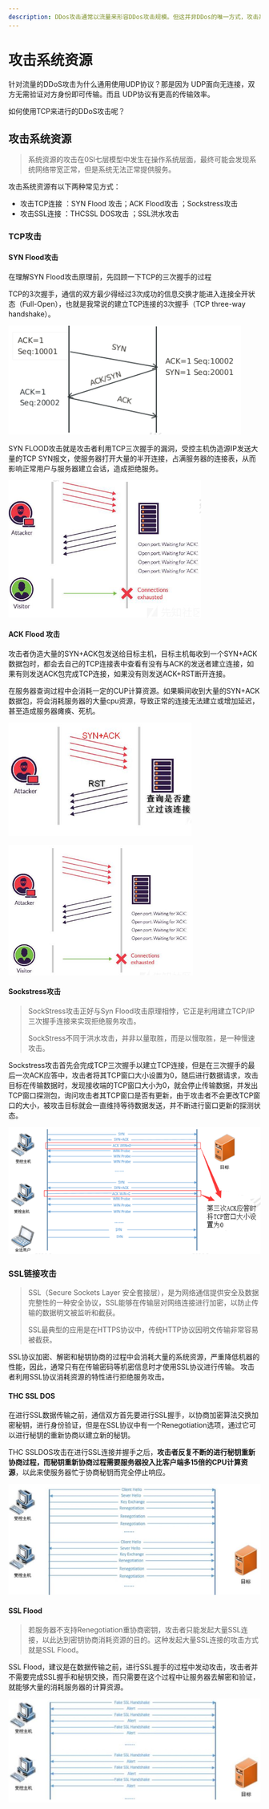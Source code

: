 ```yaml
---
description: DDos攻击通常以流量来形容DDos攻击规模。但这并非DDos的唯一方式，攻击系统资源同样可以造成DDos攻击。
---
```


# 攻击系统资源

针对流量的DDoS攻击为什么通用使用UDP协议？那是因为 UDP面向无连接，双方无需验证对方身份即可传输。而且 UDP协议有更高的传输效率。

如何使用TCP来进行的DDoS攻击呢？

## 攻击系统资源

> 系统资源的攻击在0SI七层模型中发生在操作系统层面，最终可能会发现系统网络带宽正常，但是系统无法正常提供服务。

攻击系统资源有以下两种常见方式： 

* 攻击TCP连接 ：SYN Flood 攻击；ACK Flood攻击 ；Sockstress攻击 
* 攻击SSL连接 ：THCSSL DOS攻击 ；SSL洪水攻击

### TCP攻击

#### SYN Flood攻击

在理解SYN Flood攻击原理前，先回顾一下TCP的三次握手的过程

TCP的3次握手，通信的双方最少得经过3次成功的信息交换才能进入连接全开状态（Full-Open），也就是我常说的建立TCP连接的3次握手（TCP three-way handshake）。

![TCP&#x7684;&#x4E09;&#x6B21;&#x63E1;&#x624B;](../.gitbook/assets/image%20%2876%29.png)

SYN FLOOD攻击就是攻击者利用TCP三次握手的漏洞，受控主机伪造源IP发送大量的TCP  SYN报文，使服务器打开大量的半开连接，占满服务器的连接表，从而影响正常用户与服务器建立会话，造成拒绝服务。  


![SYN FLOOD ATTACT](../.gitbook/assets/image%20%28103%29.png)

#### ACK Flood 攻击

攻击者伪造大量的SYN+ACK包发送给目标主机，目标主机每收到一个SYN+ACK数据包时，都会去自己的TCP连接表中查看有没有与ACK的发送者建立连接，如果有则发送ACK包完成TCP连接，如果没有则发送ACK+RST断开连接。

在服务器查询过程中会消耗一定的CUP计算资源。如果瞬间收到大量的SYN+ACK数据包，将会消耗服务器的大量cpu资源，导致正常的连接无法建立或增加延迟，甚至造成服务器瘫痪、死机。

![ACK Flood &#x53D1;&#x9001;&#x5927;&#x91CF;&#x7684;SYN+ACK](../.gitbook/assets/image%20%2825%29.png)

![&#x4F7F;&#x7528;SYNFLOOD&#x5EFA;&#x7ACB;&#x7684;&#x5927;&#x91CF;&#x534A;&#x5F00;&#x8FDE;&#x63A5;&#xFF0C;&#x5BFC;&#x81F4;&#x670D;&#x52A1;&#x5668;&#x5FD9;&#x4E0D;&#x8FC7;&#x6765;](../.gitbook/assets/image%20%28111%29.png)

#### Sockstress攻击

> SockStress攻击正好与Syn Flood攻击原理相悖，它正是利用建立TCP/IP三次握手连接来实现拒绝服务攻击。
>
>  SockStress不同于洪水攻击，并非以量取胜，而是以慢取胜，是一种慢速攻击。

Sockstress攻击首先会完成TCP三次握手以建立TCP连接，但是在三次握手的最后一次ACK应答中，攻击者将其TCP窗口大小设置为0，随后进行数据请求，攻击目标在传输数据时，发现接收端的TCP窗口大小为0，就会停止传输数据，并发出TCP窗口探测包，询问攻击者其TCP窗口是否有更新，由于攻击者不会更改TCP窗口的大小，被攻击目标就会一直维持等待数据发送，并不断进行窗口更新的探测状态。

![Sockstress&#x653B;&#x51FB;](../.gitbook/assets/image%20%288%29.png)

### SSL链接攻击

> SSL（Secure Sockets Layer 安全套接层），是为网络通信提供安全及数据完整性的一种安全协议，SSL能够在传输层对网络连接进行加密，以防止传输的数据明文被监听和截获。 
>
> SSL最典型的应用是在HTTPS协议中，传统HTTP协议因明文传输非常容易被截获。

SSL协议加密、解密和秘钥协商的过程中会消耗大量的系统资源，严重降低机器的性能，因此，通常只有在传输密码等机密信息时才使用SSL协议进行传输。 攻击者利用SSL协议消耗资源的特性进行拒绝服务攻击。

#### THC SSL DOS 

在进行SSL数据传输之前，通信双方首先要进行SSL握手，以协商加密算法交换加密秘钥，进行身份验证，但是在SSL协议中有一个Renegotiation选项，通过它可以进行秘钥的重新协商以建立新的秘钥。 

THC SSLDOS攻击在进行SSL连接并握手之后，**攻击者反复不断的进行秘钥重新协商过程，而秘钥重新协商过程需要服务器投入比客户端多15倍的CPU计算资源**，以此来使服务器忙于协商秘钥而完全停止响应。

![](../.gitbook/assets/image.png)

#### SSL Flood

> 若服务器不支持Renegotiation重协商密钥，攻击者只能发起大量SSL连接，以此达到密钥协商消耗资源的目的。这种发起大量SSL连接的攻击方式就是SSL Flood。

SSL Flood，建议是在数据传输之前，进行SSL握手的过程中发动攻击，攻击者并不需要完成SSL握手和秘钥交换，而只需要在这个过程中让服务器去解密和验证，就能够大量的消耗服务器的计算资源。

![SSL Flood attack](../.gitbook/assets/image%20%2814%29.png)




